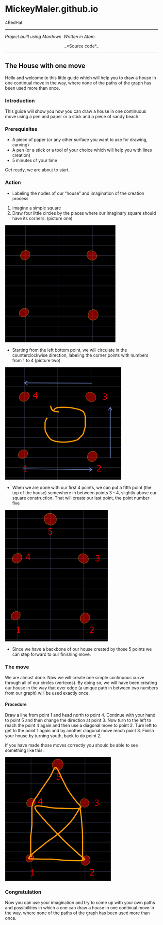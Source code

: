 # MickeyMaler.github.io
4RedHat
*******************************************************************************************************
_Project built using Mardown. Written in Atom._

<center>_*Source code*_</center>

********************************************************************************************************

## The House with one move

Hello and welcome to this little guide which will help you to draw a house in one continual move in the way, where none of the paths of the graph has been used more than once.

### Introduction

This guide will show you how you can draw a house in one continuous move using a pen and paper or a stick and a piece of sandy beach.

### Prerequisites

* A piece of paper (or any other surface you want to use for drawing, carving)
* A pen (or a stick or a tool of your choice which will help you with lines creation)
* 5 minutes of your time

Get ready, we are about to start.

### Action


* Labeling the nodes of our “house” and imagination of the creation process

1. Imagine a simple square
2. Draw four little circles by the places where our imaginary square should have its corners. (picture one)

![Corners of our house](Images/zaklad.PNG)

* Starting from the left bottom point, we will circulate in the counterclockwise direction, labeling the corner points with numbers from 1 to 4 (picture two)

![Orientation](Images/cisla.PNG)


* When we are done with our first 4 points, we can put a fifth point (the top of the house)
somewhere in between points 3 - 4, slightly above our square construction. That will create our last point, the point number five

![Circle 5 is on the top](Images/5.PNG)


* Since we have a backbone of our house created by those 5 points we can step forward to our finishing move.


### The move
We are almost done. Now we will create one simple continuous curve through all of our circles (vertexes). By doing so, we will have been creating our house in the way that ever edge (a unique path in between two numbers from our graph) will be used exactly once.

#### Procedure

Draw a line from point 1 and head north to point 4. Continue with your hand to point 5 and then change the direction at point 3. Now turn to the left to reach the point 4 again and then use a diagonal move to point 2. Turn left to get to the point 1 again and by another diagonal move reach point 3. Finish your house by turning south, back to do point 2.

If you have made those moves correctly you should be able to see something like this:


![Circle 5 is on the top](Images/final.PNG)


### Congratulation

Now you can use your imagination and try to come up with your own paths and possibilities in which a one can draw a house in one continual move in the way, where none of the paths of the graph has been used more than once.
